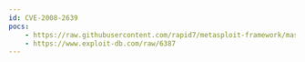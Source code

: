 ```yaml
---
id: CVE-2008-2639
pocs:
    - https://raw.githubusercontent.com/rapid7/metasploit-framework/master/modules/exploits/windows/scada/citect_scada_odbc.rb
    - https://www.exploit-db.com/raw/6387
---
```

